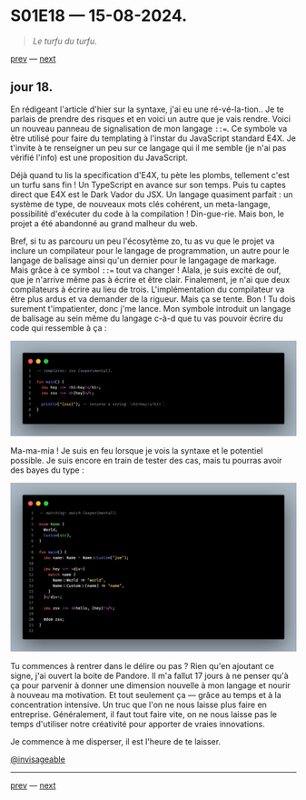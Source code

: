 # S01E18 — 15-08-2024.

> *Le turfu du turfu.*

[prev](S01E17-14-08-2024.md) — [next](S01E01-29-07-2024.md)

## jour 18.

En rédigeant l'article d'hier sur la syntaxe, j'ai eu une ré-vé-la-tion.. Je te parlais de prendre des risques et en voici un autre que je vais rendre. Voici un nouveau panneau de signalisation de mon langage `::=`. Ce symbole va être utilisé pour faire du templating à l'instar du JavaScript standard E4X. Je t'invite à te renseigner un peu sur ce langage qui il me semble (je n'ai pas vérifié l'info) est une proposition du JavaScript.

Déjà quand tu lis la specification d'E4X, tu pète les plombs, tellement c'est un turfu sans fin ! Un TypeScript en avance sur son temps. Puis tu captes direct que E4X est le Dark Vador du JSX. Un langage quasiment parfait : un système de type, de nouveaux mots clés cohérent, un meta-langage, possibilité d'exécuter du code à la compilation ! Din-gue-rie. Mais bon, le projet a été abandonné au grand malheur du web.

Bref, si tu as parcouru un peu l'écosytème zo, tu as vu que le projet va inclure un compilateur pour le langage de programmation, un autre pour le langage de balisage ainsi qu'un dernier pour le langagage de markage. Mais grâce à ce symbol `::=` tout va changer ! Alala, je suis excité de ouf, que je n'arrive même pas à écrire et être clair. Finalement, je n'ai que deux compilateurs à écrire au lieu de trois. L'implémentation du compilateur va être plus ardus et va demander de la rigueur. Mais ça se tente. Bon ! Tu dois surement t'impatienter, donc j'me lance. Mon symbole introduit un langage de balisage au sein même du langage c-à-d que tu vas pouvoir écrire du code qui ressemble à ça :

![zo-preview-zsx](../../crates/compiler/zo-notes/preview/preview-zo-zsx.png)

Ma-ma-mia ! Je suis en feu lorsque je vois la syntaxe et le potentiel possible. Je suis encore en train de tester des cas, mais tu pourras avoir des bayes du type :

![zo-preview-zsx](../../crates/compiler/zo-notes/preview/preview-zo-zsx-match.png)

Tu commences à rentrer dans le délire ou pas ? Rien qu'en ajoutant ce signe, j'ai ouvert la boite de Pandore. Il m'a fallut 17 jours à ne penser qu'à ça pour parvenir à donner une dimension nouvelle à mon langage et nourir à nouveau ma motivation. Et tout seulement ça — grâce au temps et à la concentration intensive. Un truc que l'on ne nous laisse plus faire en entreprise. Généralement, il faut tout faire vite, on ne nous laisse pas le temps d'utiliser notre créativité pour apporter de vraies innovations.

Je commence à me disperser, il est l'heure de te laisser.

[@invisageable](https://twitter.com/invisageable)   

---

[prev](S01E17-14-08-2024.md) — [next](S01E01-29-07-2024.md)   
